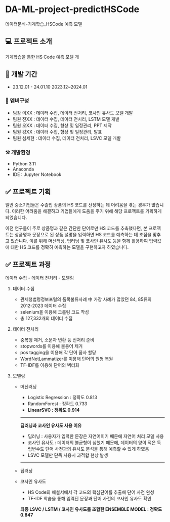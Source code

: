 # DA-ML-project-predictHSCode
데이터분석-기계학습_HSCode 예측 모델

## 💻 프로젝트 소개
기계학습을 통한 HS Code 예측 모델 개

## 🐎 개발 기간
* 23.12.01 - 24.01.10
2023.12~2024.01

### 🐤 멤버구성
* 팀장 이XX : 데이터 수집, 데이터 전처리, 코사인 유사도 모델 개발
* 팀원 전XX : 데이터 수집, 데이터 전처리, LSTM 모델 개발
* 팀원 오XX : 데이터 수집, 형상 및 일정관리, PPT 제작
* 팀원 강XX : 데이터 수집, 형상 및 일정관리, 발표
* 팀원 심세현 : 데이터 수집, 데이터 전처리, LSVC 모델 개발

### ⚒ 개발환경
* Python 3.11
* Anaconda
* IDE : Jupyter Notebook

## ✅ 프로젝트 기획
일반 중소기업들은 수출입 상품의 HS 코드를 선정하는 데 어려움을 겪는 경우가 많습니다.
이러한 어려움을 해결하고 기업들에게 도움을 주기 위해 해당 프로젝트를 기획하게 되었습니다.


이전 연구들이 주로 상품명과 같은 간단한 단어로만 HS 코드를 추측했다면, 본 프로젝트는 상품명과 문장으로 된 상품 설명을 입력하면 HS 코드를 예측하는 데 초점을 맞추고 있습니다.
이를 위해 머신러닝, 딥러닝 및 코사인 유사도 등을 함께 활용하여 입력값에 대한 HS 코드를 정확히 예측하는 모델을 구현하고자 하였습니다.

## ✅ 프로젝트 과정
데이터 수집 - 데이터 전처리 - 모델링

1. 데이터 수집
   - 관세청법령정보포털의 품목불류사례 中 가장 사례가 많았던 84, 85류의 2012-2023 데이터 수집
   - selenium을 이용해 크롤링 코드 작성
   - 총 127,332개의 데이터 수집
  
2. 데이터 전처리
   - 중복행 제거, 소문자 변환 등 전처리 준비
   - stopwords를 이용해 불용어 제거
   - pos tagging을 이용해 각 단어 품사 할당
   - WordNetLammatizer를 이용해 단어의 원형 복원
   - TF-IDF를 이용해 단어의 벡터화

3. 모델링
   - 머신러닝
     - Logistic Regression : 정확도 0.813
     - RandomForest : 정확도 0.733
     - **LinearSVC : 정확도 0.914**

      ---
      
      **딥러닝과 코사인 유사도 사용 이유**
      - 딥러닝 : 사용자가 입력한 문장은 자연어이기 때문에 자연어 처리 모델 사용
      - 코사인 유사도 : 데이터의 불균형이 심했기 때문에, 데이터의 양이 적은 독립변수도 단어 사전과의 유사도 분석을 통해 예측할 수 있게 하였음
      - LSVC 모델만 단독 사용시 과적합 현상 발생
      
      ---
       
   - 딥러닝
  
   - 코사인 유사도
     - HS Code의 해설서에서 각 코드의 핵심단어를 추출해 단어 사전 완성
     - TF-IDF 학습을 통해 입력딘 문장과 단어 사전의 코사인 유사도 확인

     **최종 LSVC / LSTM / 코사인 유사도를 조합한 ENSEMBLE MODEL : 정확도 0.847**
   


